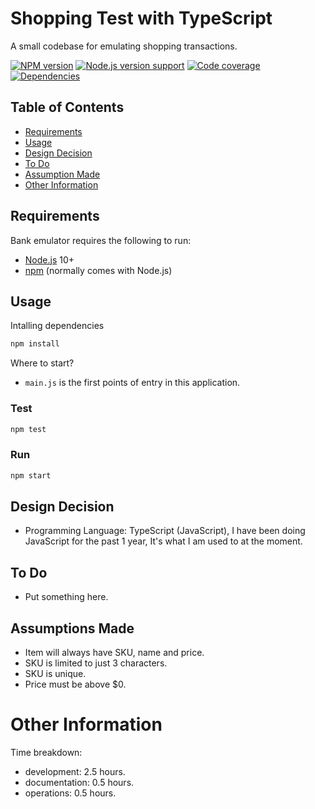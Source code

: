 # Shopping Test with TypeScript

A small codebase for emulating shopping transactions.

[![NPM version][shield-npm]](#)
[![Node.js version support][shield-node]](#)
[![Code coverage][shield-coverage]](#)
[![Dependencies][shield-dependencies]](#)

## Table of Contents

- [Requirements](#requirements)
- [Usage](#usage)
- [Design Decision](#design-decision)
- [To Do](#to-do)
- [Assumption Made](#assumptions-made)
- [Other Information](#other-information)

## Requirements

Bank emulator requires the following to run:

- [Node.js][node] 10+
- [npm][npm] (normally comes with Node.js)

## Usage

Intalling dependencies

```sh
npm install
```

Where to start?

- `main.js` is the first points of entry in this application.

### Test

```sh
npm test
```

### Run

```sh
npm start
```

## Design Decision

- Programming Language: TypeScript (JavaScript), I have been doing JavaScript for the past 1 year, It's what I am used to at the moment.

## To Do

- Put something here.

## Assumptions Made

- Item will always have SKU, name and price.
- SKU is limited to just 3 characters.
- SKU is unique.
- Price must be above \$0.

# Other Information

Time breakdown:

- development: 2.5 hours.
- documentation: 0.5 hours.
- operations: 0.5 hours.

[node]: https://nodejs.org/
[npm]: https://www.npmjs.com/
[shield-coverage]: https://img.shields.io/badge/coverage-84%25-brightgreen.svg
[shield-dependencies]: https://img.shields.io/badge/dependencies-up%20to%20date-brightgreen.svg
[shield-license]: https://img.shields.io/badge/license-MIT-blue.svg
[shield-node]: https://img.shields.io/badge/node.js%20support-10.16.2-brightgreen.svg
[shield-npm]: https://img.shields.io/badge/npm-v6.9.0-blue.svg
